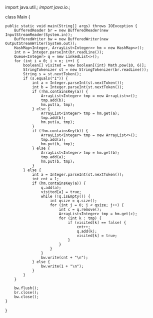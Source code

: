 import java.util.*;
import java.io.*;

class Main {

    public static void main(String[] args) throws IOException {
        BufferedReader br = new BufferedReader(new InputStreamReader(System.in));
        BufferedWriter bw = new BufferedWriter(new OutputStreamWriter(System.out));
        HashMap<Integer, ArrayList<Integer>> hm = new HashMap<>();
        int n = Integer.parseInt(br.readLine());
        Queue<Integer> q = new LinkedList<>();
        for (int i = 0; i < n; i++) {
            boolean[] visited = new boolean[(int) Math.pow(10, 6)];
            StringTokenizer st = new StringTokenizer(br.readLine());
            String s = st.nextToken();
            if (s.equals("I")) {
                int a = Integer.parseInt(st.nextToken());
                int b = Integer.parseInt(st.nextToken());
                if (!hm.containsKey(a)) {
                    ArrayList<Integer> tmp = new ArrayList<>();
                    tmp.add(b);
                    hm.put(a, tmp);
                } else {
                    ArrayList<Integer> tmp = hm.get(a);
                    tmp.add(b);
                    hm.put(a, tmp);
                }
                if (!hm.containsKey(b)) {
                    ArrayList<Integer> tmp = new ArrayList<>();
                    tmp.add(a);
                    hm.put(b, tmp);
                } else {
                    ArrayList<Integer> tmp = hm.get(b);
                    tmp.add(a);
                    hm.put(b, tmp);
                }
            } else {
                int a = Integer.parseInt(st.nextToken());
                int cnt = 1;
                if (hm.containsKey(a)) {
                    q.add(a);
                    visited[a] = true;
                    while (!q.isEmpty()) {
                        int qsize = q.size();
                        for (int j = 0; j < qsize; j++) {
                            int c = q.remove();
                            ArrayList<Integer> tmp = hm.get(c);
                            for (int k : tmp) {
                                if (visited[k] == false) {
                                    cnt++;
                                    q.add(k);
                                    visited[k] = true;
                                }
                            }
                        }
                    }
                    bw.write(cnt + "\n");
                } else {
                    bw.write(1 + "\n");
                }
            }
        }
    
        bw.flush();
        br.close();
        bw.close();
    }
}